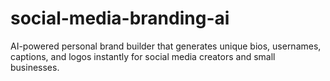 # social-media-branding-ai
AI-powered personal brand builder that generates unique bios, usernames, captions, and logos instantly for social media creators and small businesses.
